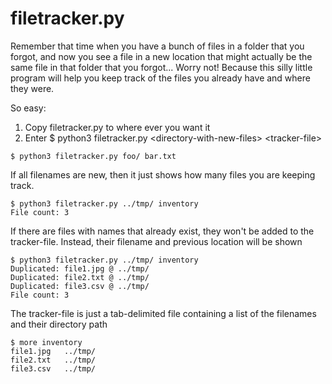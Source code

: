 # filetracker.py

Remember that time when you have a bunch of files in a folder that you forgot, and now you see a file in a new location that might actually be the same file in that folder that you forgot...
Worry not! Because this silly little program will help you keep track of the files you already have and where they were.

So easy:
1. Copy filetracker.py to where ever you want it
2. Enter $ python3 filetracker.py \<directory-with-new-files\> \<tracker-file\>

```
$ python3 filetracker.py foo/ bar.txt
```

If all filenames are new, then it just shows how many files you are keeping track.

```
$ python3 filetracker.py ../tmp/ inventory
File count: 3
```

If there are files with names that already exist, they won't be added to the tracker-file. Instead, their filename and previous location will be shown

```
$ python3 filetracker.py ../tmp/ inventory
Duplicated: file1.jpg @ ../tmp/
Duplicated: file2.txt @ ../tmp/
Duplicated: file3.csv @ ../tmp/
File count: 3
```

The tracker-file is just a tab-delimited file containing a list of the filenames and their directory path

```
$ more inventory
file1.jpg	../tmp/
file2.txt	../tmp/
file3.csv	../tmp/
```
